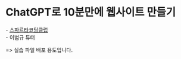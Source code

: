 # ChatGPT로 10분만에 웹사이트 만들기

\- [스파르타코딩클럽](https://spartacodingclub.kr/)  
\- 이범규 튜터

=> 실습 파일 배포 용도입니다.